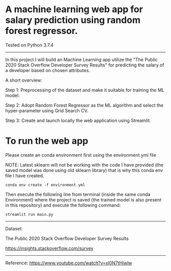 # A machine learning web app for salary prediction using random forest regressor.

Tested on Python 3.7.4

--- 

In this project I will build an Machine Learning app utilize the "The Public 2020 Stack Overflow Developer Survey Results" for predicting the salary of a developer based on chosen attributes.

A short overview:

Step 1: Preprocessing of the dataset and make it suitable for training the ML model.

Step 2: Adopt Random Forest Regressor as the ML algorithm and select the hyper-parameter using Grid Search CV.

Step 3: Create and launch locally the web application using Streamlit.


# To run the web app 

Please create an conda environment first using the environment.yml file 

NOTE: Latest sklearn will not be working with the code I have provided (the saved model was done using old sklearn library) that is why this conda env file I have created.

```
conda env create -f environment.yml
```

Then execute the following line from terminal (inside the same conda Environment) where the project is saved (the trained model is also present in this repository) and execute the following command:

```
streamlit run main.py
```

--- 

Dataset:

The Public 2020 Stack Overflow Developer Survey Results

https://insights.stackoverflow.com/survey

---


Reference: https://www.youtube.com/watch?v=xl0N7tHiwlw

